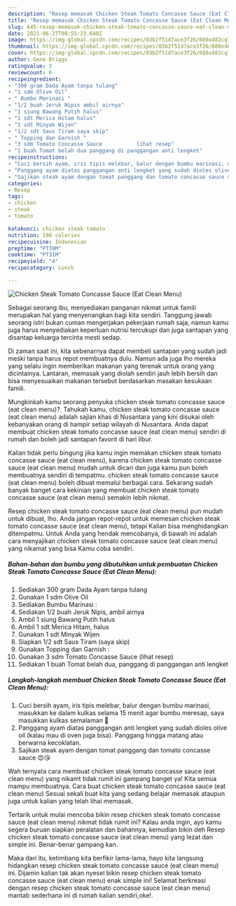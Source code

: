 ```yaml
---
description: "Resep memasak Chicken Steak Tomato Concasse Sauce (Eat Clean Menu) yang lezat Untuk Jualan"
title: "Resep memasak Chicken Steak Tomato Concasse Sauce (Eat Clean Menu) yang lezat Untuk Jualan"
slug: 645-resep-memasak-chicken-steak-tomato-concasse-sauce-eat-clean-menu-yang-lezat-untuk-jualan
date: 2021-06-27T08:55:23.640Z
image: https://img-global.cpcdn.com/recipes/03b2f51d7ace3f26/680x482cq70/chicken-steak-tomato-concasse-sauce-eat-clean-menu-foto-resep-utama.jpg
thumbnail: https://img-global.cpcdn.com/recipes/03b2f51d7ace3f26/680x482cq70/chicken-steak-tomato-concasse-sauce-eat-clean-menu-foto-resep-utama.jpg
cover: https://img-global.cpcdn.com/recipes/03b2f51d7ace3f26/680x482cq70/chicken-steak-tomato-concasse-sauce-eat-clean-menu-foto-resep-utama.jpg
author: Gene Briggs
ratingvalue: 3
reviewcount: 6
recipeingredient:
- "300 gram Dada Ayam tanpa tulang"
- "1 sdm Olive Oil"
- " Bumbu Marinasi "
- "1/2 buah Jeruk Nipis ambil airnya"
- "1 siung Bawang Putih halus"
- "1 sdt Merica Hitam halus"
- "1 sdt Minyak Wijen"
- "1/2 sdt Saus Tiram saya skip"
- " Topping dan Garnish "
- "3 sdm Tomato Concasse Sauce           lihat resep"
- "1 buah Tomat belah dua panggang di panggangan anti lengket"
recipeinstructions:
- "Cuci bersih ayam, iris tipis melebar, balur dengan bumbu marinasi, masukkan ke dalam kulkas selama 15 menit agar bumbu meresap, saya masukkan kulkas semalaman 😬"
- "Panggang ayam diatas panggangan anti lengket yang sudah dioles olive oil (kalau mau di oven juga bisa). Panggang hingga matang atau berwarna kecoklatan."
- "Sajikan steak ayam dengan tomat panggang dan tomato concasse sauce 😍😘"
categories:
- Resep
tags:
- chicken
- steak
- tomato

katakunci: chicken steak tomato 
nutrition: 198 calories
recipecuisine: Indonesian
preptime: "PT39M"
cooktime: "PT31M"
recipeyield: "4"
recipecategory: Lunch

---
```



![Chicken Steak Tomato Concasse Sauce (Eat Clean Menu)](https://img-global.cpcdn.com/recipes/03b2f51d7ace3f26/680x482cq70/chicken-steak-tomato-concasse-sauce-eat-clean-menu-foto-resep-utama.jpg)

Sebagai seorang ibu, menyediakan panganan nikmat untuk famili merupakan hal yang menyenangkan bagi kita sendiri. Tanggung jawab seorang istri bukan cuman mengerjakan pekerjaan rumah saja, namun kamu juga harus menyediakan keperluan nutrisi tercukupi dan juga santapan yang disantap keluarga tercinta mesti sedap.

Di zaman  saat ini, kita sebenarnya dapat membeli santapan yang sudah jadi meski tanpa harus repot membuatnya dulu. Namun ada juga lho mereka yang selalu ingin memberikan makanan yang terenak untuk orang yang dicintainya. Lantaran, memasak yang diolah sendiri jauh lebih bersih dan bisa menyesuaikan makanan tersebut berdasarkan masakan kesukaan famili. 



Mungkinkah kamu seorang penyuka chicken steak tomato concasse sauce (eat clean menu)?. Tahukah kamu, chicken steak tomato concasse sauce (eat clean menu) adalah sajian khas di Nusantara yang kini disukai oleh kebanyakan orang di hampir setiap wilayah di Nusantara. Anda dapat membuat chicken steak tomato concasse sauce (eat clean menu) sendiri di rumah dan boleh jadi santapan favorit di hari libur.

Kalian tidak perlu bingung jika kamu ingin memakan chicken steak tomato concasse sauce (eat clean menu), karena chicken steak tomato concasse sauce (eat clean menu) mudah untuk dicari dan juga kamu pun boleh membuatnya sendiri di tempatmu. chicken steak tomato concasse sauce (eat clean menu) boleh dibuat memalui berbagai cara. Sekarang sudah banyak banget cara kekinian yang membuat chicken steak tomato concasse sauce (eat clean menu) semakin lebih nikmat.

Resep chicken steak tomato concasse sauce (eat clean menu) pun mudah untuk dibuat, lho. Anda jangan repot-repot untuk memesan chicken steak tomato concasse sauce (eat clean menu), tetapi Kalian bisa menghidangkan ditempatmu. Untuk Anda yang hendak mencobanya, di bawah ini adalah cara menyajikan chicken steak tomato concasse sauce (eat clean menu) yang nikamat yang bisa Kamu coba sendiri.

<!--inarticleads1-->

##### Bahan-bahan dan bumbu yang dibutuhkan untuk pembuatan Chicken Steak Tomato Concasse Sauce (Eat Clean Menu):

1. Sediakan 300 gram Dada Ayam tanpa tulang
1. Gunakan 1 sdm Olive Oil
1. Sediakan  Bumbu Marinasi :
1. Sediakan 1/2 buah Jeruk Nipis, ambil airnya
1. Ambil 1 siung Bawang Putih halus
1. Ambil 1 sdt Merica Hitam, halus
1. Gunakan 1 sdt Minyak Wijen
1. Siapkan 1/2 sdt Saus Tiram (saya skip)
1. Gunakan  Topping dan Garnish :
1. Gunakan 3 sdm Tomato Concasse Sauce           (lihat resep)
1. Sediakan 1 buah Tomat belah dua, panggang di panggangan anti lengket




<!--inarticleads2-->

##### Langkah-langkah membuat Chicken Steak Tomato Concasse Sauce (Eat Clean Menu):

1. Cuci bersih ayam, iris tipis melebar, balur dengan bumbu marinasi, masukkan ke dalam kulkas selama 15 menit agar bumbu meresap, saya masukkan kulkas semalaman 😬
1. Panggang ayam diatas panggangan anti lengket yang sudah dioles olive oil (kalau mau di oven juga bisa). Panggang hingga matang atau berwarna kecoklatan.
1. Sajikan steak ayam dengan tomat panggang dan tomato concasse sauce 😍😘




Wah ternyata cara membuat chicken steak tomato concasse sauce (eat clean menu) yang nikamt tidak rumit ini gampang banget ya! Kita semua mampu membuatnya. Cara buat chicken steak tomato concasse sauce (eat clean menu) Sesuai sekali buat kita yang sedang belajar memasak ataupun juga untuk kalian yang telah lihai memasak.

Tertarik untuk mulai mencoba bikin resep chicken steak tomato concasse sauce (eat clean menu) nikmat tidak rumit ini? Kalau anda ingin, ayo kamu segera buruan siapkan peralatan dan bahannya, kemudian bikin deh Resep chicken steak tomato concasse sauce (eat clean menu) yang lezat dan simple ini. Benar-benar gampang kan. 

Maka dari itu, ketimbang kita berfikir lama-lama, hayo kita langsung hidangkan resep chicken steak tomato concasse sauce (eat clean menu) ini. Dijamin kalian tak akan nyesel bikin resep chicken steak tomato concasse sauce (eat clean menu) enak simple ini! Selamat berkreasi dengan resep chicken steak tomato concasse sauce (eat clean menu) mantab sederhana ini di rumah kalian sendiri,oke!.

